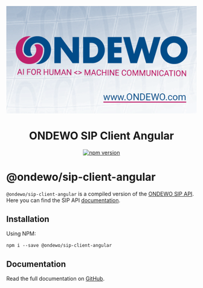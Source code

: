 <p align="center">
  <a href="https://www.ondewo.com">
    <img alt="ONDEWO Logo" src="https://raw.githubusercontent.com/ondewo/ondewo-logos/master/github/ondewo_logo_github_2.png"/>
  </a>
  <h1 align="center">
    ONDEWO SIP Client Angular
  </h1>
  <p align="center">
    <a href="https://badge.fury.io/js/%40ondewo%sip-client-angular"><img src="https://badge.fury.io/js/%40ondewo%2Fsip-client-angular.svg" alt="npm version" height="18"></a>
  </p>
</p>

# @ondewo/sip-client-angular

`@ondewo/sip-client-angular` is a compiled version of the [ONDEWO SIP API](https://github.com/ondewo/ondewo-sip-api). Here you can find the SIP API [documentation](https://ondewo.github.io/ondewo-sip-api/).

## Installation

Using NPM:

```shell
npm i --save @ondewo/sip-client-angular
```

## Documentation

Read the full documentation on [GitHub](https://github.com/ondewo/ondewo-sip-client-angular).
